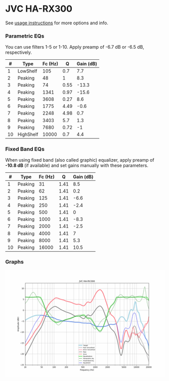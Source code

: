 # JVC HA-RX300
See [usage instructions](https://github.com/jaakkopasanen/AutoEq#usage) for more options and info.

### Parametric EQs
You can use filters 1-5 or 1-10. Apply preamp of -6.7 dB or -6.5 dB, respectively.

|   # | Type      |   Fc (Hz) |    Q |   Gain (dB) |
|-----|-----------|-----------|------|-------------|
|   1 | LowShelf  |       105 | 0.7  |         7.7 |
|   2 | Peaking   |        48 | 1    |         8.3 |
|   3 | Peaking   |        74 | 0.55 |       -13.3 |
|   4 | Peaking   |      1341 | 0.97 |       -15.6 |
|   5 | Peaking   |      3608 | 0.27 |         8.6 |
|   6 | Peaking   |      1775 | 4.49 |        -0.6 |
|   7 | Peaking   |      2248 | 4.98 |         0.7 |
|   8 | Peaking   |      3403 | 5.7  |         1.3 |
|   9 | Peaking   |      7680 | 0.72 |        -1   |
|  10 | HighShelf |     10000 | 0.7  |         4.4 |

### Fixed Band EQs
When using fixed band (also called graphic) equalizer, apply preamp of **-10.8 dB** (if available) and set gains manually with these parameters.

|   # | Type    |   Fc (Hz) |    Q |   Gain (dB) |
|-----|---------|-----------|------|-------------|
|   1 | Peaking |        31 | 1.41 |         8.5 |
|   2 | Peaking |        62 | 1.41 |         0.2 |
|   3 | Peaking |       125 | 1.41 |        -6.6 |
|   4 | Peaking |       250 | 1.41 |        -2.4 |
|   5 | Peaking |       500 | 1.41 |         0   |
|   6 | Peaking |      1000 | 1.41 |        -8.3 |
|   7 | Peaking |      2000 | 1.41 |        -2.5 |
|   8 | Peaking |      4000 | 1.41 |         7   |
|   9 | Peaking |      8000 | 1.41 |         5.3 |
|  10 | Peaking |     16000 | 1.41 |        10.5 |

### Graphs
![](./JVC%20HA-RX300.png)
